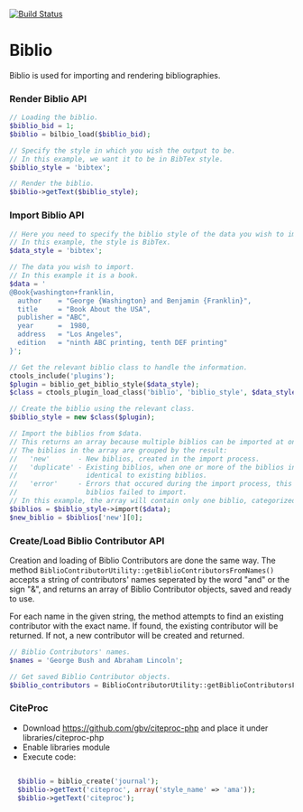 [![Build Status](https://travis-ci.org/amitaibu/biblio.png?branch=7.x-3.x)](https://travis-ci.org/amitaibu/biblio)

# Biblio

Biblio is used for importing and rendering bibliographies.

### Render Biblio API

```php
// Loading the biblio.
$biblio_bid = 1;
$biblio = bilbio_load($biblio_bid);

// Specify the style in which you wish the output to be.
// In this example, we want it to be in BibTex style.
$biblio_style = 'bibtex';

// Render the biblio.
$biblio->getText($biblio_style);
```

### Import Biblio API

```php
// Here you need to specify the biblio style of the data you wish to import.
// In this example, the style is BibTex.
$data_style = 'bibtex';

// The data you wish to import.
// In this example it is a book.
$data = '
@Book{washington+franklin,
  author    = "George {Washington} and Benjamin {Franklin}",
  title     = "Book About the USA",
  publisher = "ABC",
  year      =  1980,
  address   = "Los Angeles",
  edition   = "ninth ABC printing, tenth DEF printing"
}';

// Get the relevant biblio class to handle the information.
ctools_include('plugins');
$plugin = biblio_get_biblio_style($data_style);
$class = ctools_plugin_load_class('biblio', 'biblio_style', $data_style, 'class');

// Create the biblio using the relevant class.
$biblio_style = new $class($plugin);

// Import the biblios from $data.
// This returns an array because multiple biblios can be imported at once.
// The biblios in the array are grouped by the result:
//   'new'       - New biblios, created in the import process.
//   'duplicate' - Existing biblios, when one or more of the biblios in the data are
//                 identical to existing biblios.
//   'error'     - Errors that occured during the import process, this means one or more
//                 biblios failed to import.
// In this example, the array will contain only one biblio, categorized as 'new'.
$biblios = $biblio_style->import($data);
$new_biblio = $biblios['new'][0];
```

### Create/Load Biblio Contributor API

Creation and loading of Biblio Contributors are done the same way.
The method ``BiblioContributorUtility::getBiblioContributorsFromNames()`` accepts a string
of contributors' names seperated by the word "and" or the sign "&",
and returns an array of Biblio Contributor objects, saved and ready to use.

For each name in the given string, the method attempts to find an existing contributor
with the exact name. If found, the existing contributor will be returned. If not, a new
contributor will be created and returned.

```php
// Biblio Contributors' names.
$names = 'George Bush and Abraham Lincoln';

// Get saved Biblio Contributor objects.
$biblio_contributors = BiblioContributorUtility::getBiblioContributorsFromNames($names);
```

### CiteProc

* Download https://github.com/gbv/citeproc-php and place it under libraries/citeproc-php
* Enable libraries module
* Execute code:

```php

  $biblio = biblio_create('journal');
  $biblio->getText('citeproc', array('style_name' => 'ama'));
  $biblio->getText('citeproc');
```
